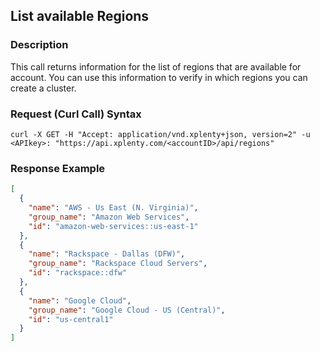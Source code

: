 ## List available Regions

### Description
This call returns information for the list of regions that are available for account.
You can use this information to verify in which regions you can create a cluster.

### Request (Curl Call) Syntax
```shell
curl -X GET -H "Accept: application/vnd.xplenty+json, version=2" -u <APIkey>: "https://api.xplenty.com/<accountID>/api/regions"
```
### Response Example
```json
[
  {
    "name": "AWS - Us East (N. Virginia)",
    "group_name": "Amazon Web Services",
    "id": "amazon-web-services::us-east-1"
  },
  {
    "name": "Rackspace - Dallas (DFW)",
    "group_name": "Rackspace Cloud Servers",
    "id": "rackspace::dfw"
  },
  {
    "name": "Google Cloud",
    "group_name": "Google Cloud - US (Central)",
    "id": "us-central1"
  }
]
```
